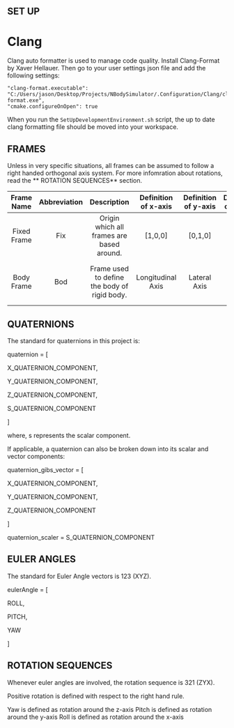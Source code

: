 ## SET UP ##

# Clang #
Clang auto formatter is used to manage code quality. Install Clang-Format by Xaver Hellauer. Then go to your user settings json file and add the following settings:
```
"clang-format.executable": "C:/Users/jason/Desktop/Projects/NBodySimulator/.Configuration/Clang/clang-format.exe",
"cmake.configureOnOpen": true
```

When you run the `SetUpDevelopmentEnvironment.sh` script, the up to date clang formatting file should be moved into your workspace.

## FRAMES ##

Unless in very specific situations, all frames can be assumed to follow a right handed orthogonal axis system. For more infomration about rotations, read the ** ROTATION SEQUENCES** section.

| Frame Name  | Abbreviation |                  Description                 | Definition of x-axis | Definition of y-axis |  Definition of z-axis  |                      Note                      |
|:-----------:|:------------:|:--------------------------------------------:|:--------------------:|:--------------------:|:----------------------:|:----------------------------------------------:|
| Fixed Frame |     Fix      | Origin which all frames are based around.    |        [1,0,0]       |        [0,1,0]       |         [0,0,1]        |                                                |
| Body Frame  |     Bod      | Frame used to define the body of rigid body. |   Longitudinal Axis  |     Lateral Axis     | Cross Product of x & y | Note that definition may vary for some bodies. |
 
## QUATERNIONS ##

The standard for quaternions in this project is:

quaternion = [

  X_QUATERNION_COMPONENT,

  Y_QUATERNION_COMPONENT,

  Z_QUATERNION_COMPONENT,

  S_QUATERNION_COMPONENT

]

where, s represents the scalar component.

If applicable, a quaternion can also be broken down into its scalar and vector components:

quaternion_gibs_vector = [

  X_QUATERNION_COMPONENT,

  Y_QUATERNION_COMPONENT,

  Z_QUATERNION_COMPONENT

]

quaternion_scaler = S_QUATERNION_COMPONENT

## EULER ANGLES ##

The standard for Euler Angle vectors is 123 (XYZ).

eulerAngle = [

  ROLL,

  PITCH,

  YAW
  
]

## ROTATION SEQUENCES ##

Whenever euler angles are involved, the rotation sequence is 321 (ZYX).

Positive rotation is defined with respect to the right hand rule.

Yaw is defined as rotation around the z-axis
Pitch is defined as rotation around the y-axis
Roll is defined as rotation around the x-axis
